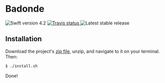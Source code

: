 # Badonde

<img src="https://img.shields.io/badge/Swift-4.2-orange.svg" alt="Swift version 4.2"/>
<a href="https://travis-ci.org/DavdRoman/Badonde/branches">
    <img src="https://img.shields.io/travis/DavdRoman/Badonde/develop.svg" alt="Travis status" />
</a>
<img src="https://img.shields.io/github/release/DavdRoman/Badonde.svg" alt="Latest stable release"/>

## Installation

Download the project's [zip file](https://github.com/DavdRoman/Badonde/archive/master.zip), unzip, and navigate to it on your terminal. Then:

```bash
$ ./install.sh
```

Done!
